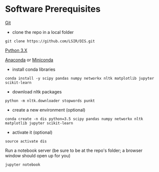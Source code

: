 # Software Prerequisites

[Git](https://git-scm.com)

* clone the repo in a local folder

```
git clone https://github.com/LSIR/DIS.git
```

[Python 3.X](https://www.python.org/)

[Anaconda](https://www.anaconda.com/download/) or [Miniconda](https://conda.io/miniconda.html)

* install conda libraries
```
conda install -y scipy pandas numpy networkx nltk matplotlib jupyter scikit-learn
```

* download nltk packages
```
python -m nltk.downloader stopwords punkt
```

* create a new environment (optional)

```
conda create -n dis python=3.5 scipy pandas numpy networkx nltk matplotlib jupyter scikit-learn
```

* activate it (optional)
	
```
source activate dis
```


Run a notebook server (be sure to be at the repo's folder; a browser window should open up for you)

```
jupyter notebook
```

